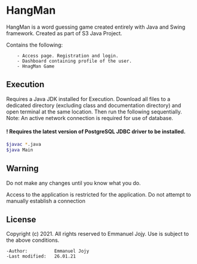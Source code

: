 # HangMan

HangMan is a word guessing game created entirely with Java and Swing framework.
Created as part of S3 Java Project. 

Contains the following:

        - Access page. Registration and login.
        - Dashboard containing profile of the user.
        - HnagMan Game

## Execution

Requires a Java JDK installed for Execution. 
Download all files to a dedicated directory (excluding class and documentation directory) and open terminal at the same location.
Then run the following sequentially. 
Note: An active network connection is required for use of database.

#### ! Requires the latest version of PostgreSQL JDBC driver to be installed.

```sh
$javac *.java
$java Main
```

## Warning

Do not make any changes until you know what you do. 

Access to the application is restricted for the application. 
Do not attempt to manually establish a connection

## License

Copyright (c) 2021. All rights reserved to Emmanuel Jojy. Use is subject to the above conditions.

    -Author:          Emmanuel Jojy
    -Last modified:   26.01.21